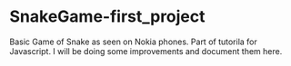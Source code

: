 # SnakeGame-first_project
Basic Game of Snake as seen on Nokia phones.
Part of tutorila for Javascript.
I will be doing some improvements and document them here.
